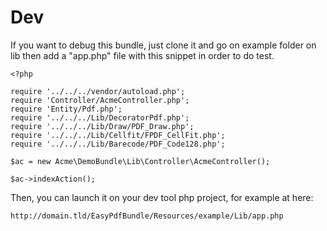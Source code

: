 # Dev


If you want to debug this bundle, just clone it and go on example folder on lib then add a "app.php" file with this snippet in order to do test.

```
<?php

require '../../../vendor/autoload.php';
require 'Controller/AcmeController.php';
require 'Entity/Pdf.php';
require '../../../Lib/DecoratorPdf.php';
require '../../../Lib/Draw/PDF_Draw.php';
require '../../../Lib/Cellfit/FPDF_CellFit.php';
require '../../../Lib/Barecode/PDF_Code128.php';

$ac = new Acme\DemoBundle\Lib\Controller\AcmeController();

$ac->indexAction();
```

Then, you can launch it on your dev tool php project, for example at here: 

`http://domain.tld/EasyPdfBundle/Resources/example/Lib/app.php`
